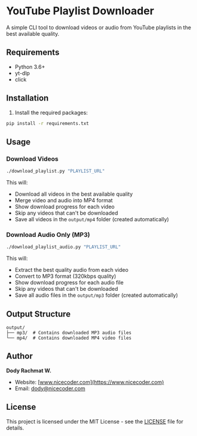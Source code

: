 # YouTube Playlist Downloader

A simple CLI tool to download videos or audio from YouTube playlists in the best available quality.

## Requirements

- Python 3.6+
- yt-dlp
- click

## Installation

1. Install the required packages:
```bash
pip install -r requirements.txt
```

## Usage

### Download Videos

```bash
./download_playlist.py "PLAYLIST_URL"
```

This will:
- Download all videos in the best available quality
- Merge video and audio into MP4 format
- Show download progress for each video
- Skip any videos that can't be downloaded
- Save all videos in the `output/mp4` folder (created automatically)

### Download Audio Only (MP3)

```bash
./download_playlist_audio.py "PLAYLIST_URL"
```

This will:
- Extract the best quality audio from each video
- Convert to MP3 format (320kbps quality)
- Show download progress for each audio file
- Skip any videos that can't be downloaded
- Save all audio files in the `output/mp3` folder (created automatically)

## Output Structure

```
output/
├── mp3/  # Contains downloaded MP3 audio files
└── mp4/  # Contains downloaded MP4 video files
```

## Author

**Dody Rachmat W.**
- Website: [www.nicecoder.com](https://www.nicecoder.com)
- Email: dody@nicecoder.com

## License

This project is licensed under the MIT License - see the [LICENSE](LICENSE) file for details.
